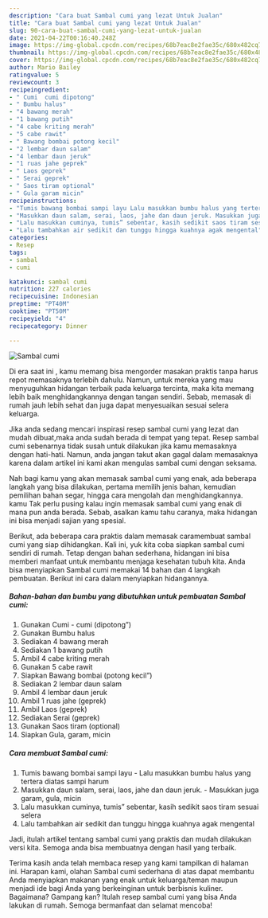 ```yaml
---
description: "Cara buat Sambal cumi yang lezat Untuk Jualan"
title: "Cara buat Sambal cumi yang lezat Untuk Jualan"
slug: 90-cara-buat-sambal-cumi-yang-lezat-untuk-jualan
date: 2021-04-22T00:16:40.248Z
image: https://img-global.cpcdn.com/recipes/68b7eac8e2fae35c/680x482cq70/sambal-cumi-foto-resep-utama.jpg
thumbnail: https://img-global.cpcdn.com/recipes/68b7eac8e2fae35c/680x482cq70/sambal-cumi-foto-resep-utama.jpg
cover: https://img-global.cpcdn.com/recipes/68b7eac8e2fae35c/680x482cq70/sambal-cumi-foto-resep-utama.jpg
author: Mario Bailey
ratingvalue: 5
reviewcount: 3
recipeingredient:
- " Cumi  cumi dipotong"
- " Bumbu halus"
- "4 bawang merah"
- "1 bawang putih"
- "4 cabe kriting merah"
- "5 cabe rawit"
- " Bawang bombai potong kecil"
- "2 lembar daun salam"
- "4 lembar daun jeruk"
- "1 ruas jahe geprek"
- " Laos geprek"
- " Serai geprek"
- " Saos tiram optional"
- " Gula garam micin"
recipeinstructions:
- "Tumis bawang bombai sampi layu Lalu masukkan bumbu halus yang tertera diatas sampi harum"
- "Masukkan daun salam, serai, laos, jahe dan daun jeruk. Masukkan juga garam, gula, micin"
- "Lalu masukkan cuminya, tumis” sebentar, kasih sedikit saos tiram sesuai selera"
- "Lalu tambahkan air sedikit dan tunggu hingga kuahnya agak mengental"
categories:
- Resep
tags:
- sambal
- cumi

katakunci: sambal cumi 
nutrition: 227 calories
recipecuisine: Indonesian
preptime: "PT40M"
cooktime: "PT50M"
recipeyield: "4"
recipecategory: Dinner

---
```



![Sambal cumi](https://img-global.cpcdn.com/recipes/68b7eac8e2fae35c/680x482cq70/sambal-cumi-foto-resep-utama.jpg)

Di era  saat ini , kamu memang bisa mengorder masakan praktis tanpa harus repot memasaknya terlebih dahulu. Namun, untuk mereka yang mau menyuguhkan hidangan terbaik pada keluarga tercinta, maka kita memang lebih baik menghidangkannya dengan tangan sendiri. Sebab, memasak di rumah jauh lebih sehat dan juga dapat menyesuaikan sesuai selera keluarga.

Jika anda sedang mencari inspirasi resep sambal cumi yang lezat dan mudah dibuat,maka anda sudah berada di tempat yang tepat. Resep sambal cumi  sebenarnya tidak susah untuk dilakukan jika kamu memasaknya dengan hati-hati. Namun, anda jangan takut akan gagal dalam memasaknya 
karena dalam artikel ini kami akan mengulas sambal cumi dengan seksama.  



Nah bagi kamu yang akan memasak sambal cumi yang enak, ada beberapa langkah yang bisa dilakukan, pertama memilih jenis bahan, kemudian pemilihan bahan segar, hingga cara mengolah dan menghidangkannya. kamu Tak perlu pusing kalau ingin memasak sambal cumi yang enak di mana pun anda berada. Sebab, asalkan kamu  tahu caranya, maka hidangan ini bisa menjadi sajian yang spesial.

Berikut, ada beberapa cara praktis  dalam memasak caramembuat sambal cumi yang siap dihidangkan. Kali ini, yuk kita coba siapkan sambal cumi sendiri di rumah. Tetap dengan bahan sederhana, hidangan ini bisa memberi manfaat untuk membantu menjaga kesehatan tubuh kita. Anda bisa menyiapkan Sambal cumi memakai 14 bahan dan 4 langkah pembuatan. Berikut ini cara dalam menyiapkan hidangannya.

<!--inarticleads1-->

##### Bahan-bahan dan bumbu yang dibutuhkan untuk pembuatan Sambal cumi:

1. Gunakan  Cumi - cumi (dipotong”)
1. Gunakan  Bumbu halus
1. Sediakan 4 bawang merah
1. Sediakan 1 bawang putih
1. Ambil 4 cabe kriting merah
1. Gunakan 5 cabe rawit
1. Siapkan  Bawang bombai (potong kecil”)
1. Sediakan 2 lembar daun salam
1. Ambil 4 lembar daun jeruk
1. Ambil 1 ruas jahe (geprek)
1. Ambil  Laos (geprek)
1. Sediakan  Serai (geprek)
1. Gunakan  Saos tiram (optional)
1. Siapkan  Gula, garam, micin




<!--inarticleads2-->

##### Cara membuat Sambal cumi:

1. Tumis bawang bombai sampi layu - Lalu masukkan bumbu halus yang tertera diatas sampi harum
1. Masukkan daun salam, serai, laos, jahe dan daun jeruk. - Masukkan juga garam, gula, micin
1. Lalu masukkan cuminya, tumis” sebentar, kasih sedikit saos tiram sesuai selera
1. Lalu tambahkan air sedikit dan tunggu hingga kuahnya agak mengental




Jadi, itulah artikel tentang  sambal cumi  yang praktis dan mudah dilakukan versi kita. Semoga anda bisa membuatnya dengan hasil yang terbaik. 

Terima kasih anda telah membaca resep yang kami tampilkan di halaman ini. Harapan kami, olahan  Sambal cumi sederhana di atas dapat membantu Anda menyiapkan makanan yang enak untuk keluarga/teman maupun menjadi ide bagi Anda yang berkeinginan untuk berbisnis kuliner. Bagaimana? Gampang kan? Itulah resep sambal cumi yang bisa Anda lakukan di rumah. Semoga bermanfaat dan selamat mencoba!

